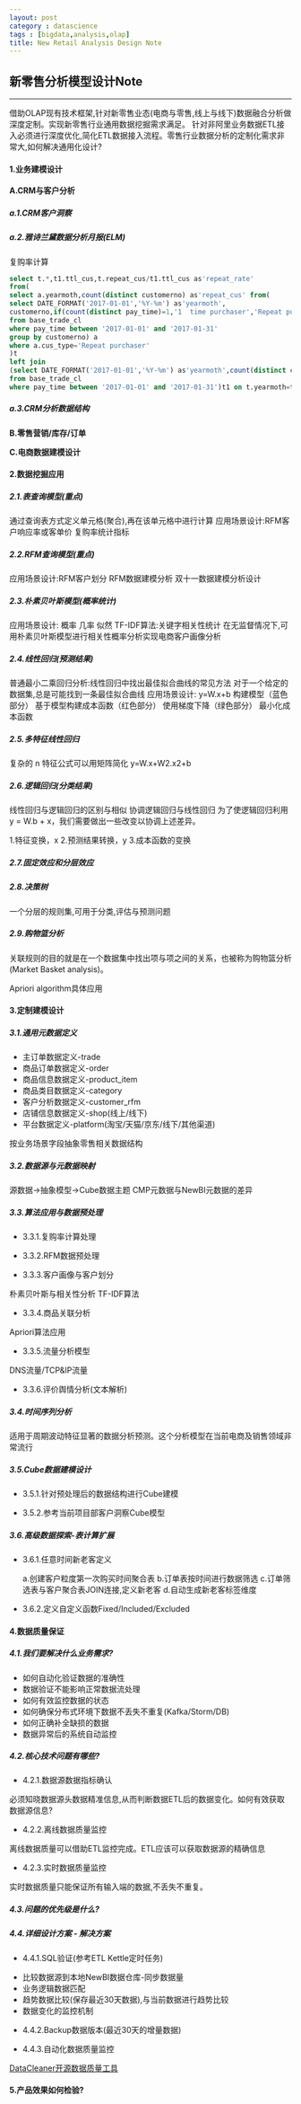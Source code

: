 ```yaml
---
layout: post
category : datascience
tags : [bigdata,analysis,olap]
title: New Retail Analysis Design Note
---
```


## 新零售分析模型设计Note
------------------------------------------------------------

借助OLAP现有技术框架,针对新零售业态(电商与零售,线上与线下)数据融合分析做深度定制。实现新零售行业通用数据挖掘需求满足。
针对非阿里业务数据ETL接入必须进行深度优化,简化ETL数据接入流程。零售行业数据分析的定制化需求非常大,如何解决通用化设计?

#### 1.业务建模设计

**A.CRM与客户分析**

##### a.1.CRM客户洞察

##### a.2.雅诗兰黛数据分析月报(ELM)

复购率计算
```sql
select t.*,t1.ttl_cus,t.repeat_cus/t1.ttl_cus as'repeat_rate'
from(
select a.yearmoth,count(distinct customerno) as'repeat_cus' from(
select DATE_FORMAT('2017-01-01','%Y-%m') as'yearmoth',
customerno,if(count(distinct pay_time)=1,'1  time purchaser','Repeat purchaser') as'cus_type'
from base_trade_cl
where pay_time between '2017-01-01' and '2017-01-31'
group by customerno) a 
where a.cus_type='Repeat purchaser'
)t
left join 
(select DATE_FORMAT('2017-01-01','%Y-%m') as'yearmoth',count(distinct customerno)as'ttl_cus'
from base_trade_cl
where pay_time between '2017-01-01' and '2017-01-31')t1 on t.yearmoth=t1.yearmoth
```

##### a.3.CRM分析数据结构

**B.零售营销/库存/订单**
 
**C.电商数据建模设计**

#### 2.数据挖掘应用

##### 2.1.表查询模型(重点)

通过查询表方式定义单元格(聚合),再在该单元格中进行计算
应用场景设计:RFM客户响应率或客单价
复购率统计指标

##### 2.2.RFM查询模型(重点)

应用场景设计:RFM客户划分
RFM数据建模分析
双十一数据建模分析设计

##### 2.3.朴素贝叶斯模型(概率统计)

应用场景设计:
概率
几率
似然
TF-IDF算法:关键字相关性统计
在无监督情况下,可用朴素贝叶斯模型进行相关性概率分析实现电商客户画像分析

##### 2.4.线性回归(预测结果)

普通最小二乘回归分析:线性回归中找出最佳拟合曲线的常见方法
对于一个给定的数据集,总是可能找到一条最佳拟合曲线
应用场景设计:
	y=W.x+b
	构建模型（蓝色部分）
	基于模型构建成本函数（红色部分）
	使用梯度下降（绿色部分）
	最小化成本函数

##### 2.5.多特征线性回归

复杂的 n 特征公式可以用矩阵简化
y=W.x+W2.x2+b

##### 2.6.逻辑回归(分类结果)

线性回归与逻辑回归的区别与相似
协调逻辑回归与线性回归
为了使逻辑回归利用 y = W.b + x，我们需要做出一些改变以协调上述差异。

1.特征变换，x
2.预测结果转换，y
3.成本函数的变换

##### 2.7.固定效应和分层效应

##### 2.8.决策树

一个分层的规则集,可用于分类,评估与预测问题

##### 2.9.购物篮分析

关联规则的目的就是在一个数据集中找出项与项之间的关系，也被称为购物篮分析(Market Basket analysis)。

Apriori algorithm具体应用

#### 3.定制建模设计

##### 3.1.通用元数据定义

- 主订单数据定义-trade
- 商品订单数据定义-order
- 商品信息数据定义-product_item
- 商品类目数据定义-category
- 客户分析数据定义-customer_rfm
- 店铺信息数据定义-shop(线上/线下)
- 平台数据定义-platform(淘宝/天猫/京东/线下/其他渠道)

按业务场景字段抽象零售相关数据结构

##### 3.2.数据源与元数据映射

源数据->抽象模型->Cube数据主题
CMP元数据与NewBI元数据的差异

##### 3.3.算法应用与数据预处理

* 3.3.1.复购率计算处理

* 3.3.2.RFM数据预处理

* 3.3.3.客户画像与客户划分

朴素贝叶斯与相关性分析
TF-IDF算法

* 3.3.4.商品关联分析

Apriori算法应用

* 3.3.5.流量分析模型

DNS流量/TCP&IP流量

* 3.3.6.评价舆情分析(文本解析)

##### 3.4.时间序列分析

适用于周期波动特征显著的数据分析预测。这个分析模型在当前电商及销售领域非常流行

##### 3.5.Cube数据建模设计

* 3.5.1.针对预处理后的数据结构进行Cube建模

* 3.5.2.参考当前项目部客户洞察Cube模型

##### 3.6.高级数据探索-表计算扩展

* 3.6.1.任意时间新老客定义

	a.创建客户粒度第一次购买时间聚合表
	b.订单表按时间进行数据筛选
	c.订单筛选表与客户聚合表JOIN连接,定义新老客
	d.自动生成新老客标签维度

* 3.6.2.定义自定义函数Fixed/Included/Excluded

#### 4.数据质量保证

##### 4.1.我们要解决什么业务需求?

- 如何自动化验证数据的准确性
- 数据验证不能影响正常数据流处理
- 如何有效监控数据的状态
- 如何确保分布式环境下数据不丢失不重复(Kafka/Storm/DB)
- 如何正确补全缺损的数据
- 数据异常后的系统自动监控

##### 4.2.核心技术问题有哪些?

* 4.2.1.数据源数据指标确认

必须知晓数据源头数据精准信息,从而判断数据ETL后的数据变化。如何有效获取数据源信息?

* 4.2.2.离线数据质量监控

离线数据质量可以借助ETL监控完成。ETL应该可以获取数据源的精确信息

* 4.2.3.实时数据质量监控

实时数据质量只能保证所有输入端的数据,不丢失不重复。

##### 4.3.问题的优先级是什么?

##### 4.4.详细设计方案 - 解决方案

* 4.4.1.SQL验证(参考ETL Kettle定时任务)

- 比较数据源到本地NewBI数据仓库-同步数据量
- 业务逻辑数据匹配
- 趋势数据比较(保存最近30天数据),与当前数据进行趋势比较
- 数据变化的监控机制

* 4.4.2.Backup数据版本(最近30天的增量数据)

* 4.4.3.自动化数据质量监控

[DataCleaner开源数据质量工具](https://github.com/datacleaner/DataCleaner)


#### 5.产品效果如何检验?


